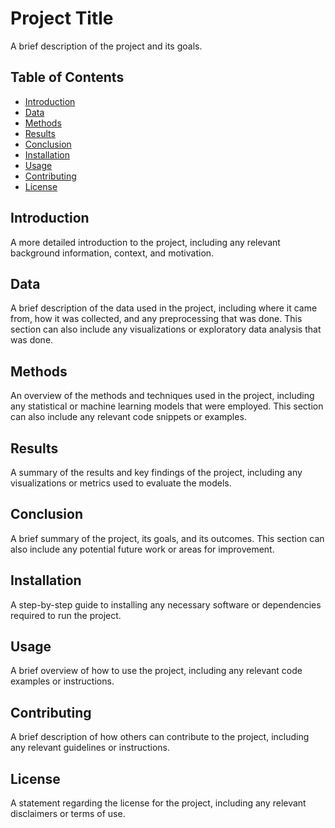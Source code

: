 # Project Title

A brief description of the project and its goals.

## Table of Contents

- [Introduction](#introduction)
- [Data](#data)
- [Methods](#methods)
- [Results](#results)
- [Conclusion](#conclusion)
- [Installation](#installation)
- [Usage](#usage)
- [Contributing](#contributing)
- [License](#license)

## Introduction

A more detailed introduction to the project, including any relevant background information, context, and motivation.

## Data

A brief description of the data used in the project, including where it came from, how it was collected, and any preprocessing that was done. This section can also include any visualizations or exploratory data analysis that was done.

## Methods

An overview of the methods and techniques used in the project, including any statistical or machine learning models that were employed. This section can also include any relevant code snippets or examples.

## Results

A summary of the results and key findings of the project, including any visualizations or metrics used to evaluate the models.

## Conclusion

A brief summary of the project, its goals, and its outcomes. This section can also include any potential future work or areas for improvement.

## Installation

A step-by-step guide to installing any necessary software or dependencies required to run the project.

## Usage

A brief overview of how to use the project, including any relevant code examples or instructions.

## Contributing

A brief description of how others can contribute to the project, including any relevant guidelines or instructions.

## License

A statement regarding the license for the project, including any relevant disclaimers or terms of use.

